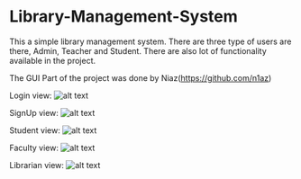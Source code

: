 # Library-Management-System
This a simple library management system. There are three type of users are there, Admin, Teacher and Student. There are also lot of functionality available in the project.

The GUI Part of the project was done by Niaz(https://github.com/n1az)

Login view:
![alt text](https://github.com/hhshanto/Library-Management-System/blob/master/Login.png)

SignUp view:
![alt text](https://github.com/hhshanto/Library-Management-System/blob/master/Signup.png)

Student view:
![alt text](https://github.com/hhshanto/Library-Management-System/blob/master/Student.png)

Faculty view:
![alt text](https://github.com/hhshanto/Library-Management-System/blob/master/faculty.png)

Librarian view:
![alt text](https://github.com/hhshanto/Library-Management-System/blob/master/Admin.png)
